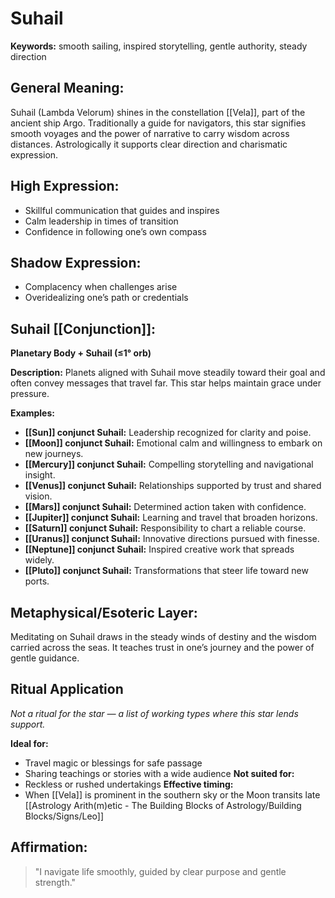 # Suhail


**Keywords:** smooth sailing, inspired storytelling, gentle authority, steady direction

## General Meaning:
Suhail (Lambda Velorum) shines in the constellation [[Vela]], part of the ancient ship Argo. Traditionally a guide for navigators, this star signifies smooth voyages and the power of narrative to carry wisdom across distances. Astrologically it supports clear direction and charismatic expression.

## High Expression:
- Skillful communication that guides and inspires
- Calm leadership in times of transition
- Confidence in following one’s own compass

## Shadow Expression:
- Complacency when challenges arise
- Overidealizing one’s path or credentials

## Suhail [[Conjunction]]:

**Planetary Body + Suhail (≤1° orb)**

**Description:**
Planets aligned with Suhail move steadily toward their goal and often convey messages that travel far. This star helps maintain grace under pressure.

**Examples:**
- **[[Sun]] conjunct Suhail:** Leadership recognized for clarity and poise.
- **[[Moon]] conjunct Suhail:** Emotional calm and willingness to embark on new journeys.
- **[[Mercury]] conjunct Suhail:** Compelling storytelling and navigational insight.
- **[[Venus]] conjunct Suhail:** Relationships supported by trust and shared vision.
- **[[Mars]] conjunct Suhail:** Determined action taken with confidence.
- **[[Jupiter]] conjunct Suhail:** Learning and travel that broaden horizons.
- **[[Saturn]] conjunct Suhail:** Responsibility to chart a reliable course.
- **[[Uranus]] conjunct Suhail:** Innovative directions pursued with finesse.
- **[[Neptune]] conjunct Suhail:** Inspired creative work that spreads widely.
- **[[Pluto]] conjunct Suhail:** Transformations that steer life toward new ports.

## Metaphysical/Esoteric Layer:
Meditating on Suhail draws in the steady winds of destiny and the wisdom carried across the seas. It teaches trust in one’s journey and the power of gentle guidance.

## Ritual Application
*Not a ritual for the star — a list of working types where this star lends support.*

**Ideal for:**
- Travel magic or blessings for safe passage
- Sharing teachings or stories with a wide audience
**Not suited for:**
- Reckless or rushed undertakings
**Effective timing:**
- When [[Vela]] is prominent in the southern sky or the Moon transits late [[Astrology Arith(m)etic - The Building Blocks of Astrology/Building Blocks/Signs/Leo]]

## Affirmation:

> "I navigate life smoothly, guided by clear purpose and gentle strength."

